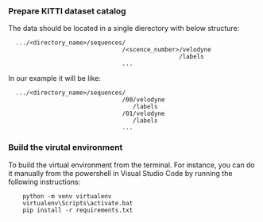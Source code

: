 


### Prepare KITTI dataset catalog

The data should be located in a single dierectory with below structure:
```
  .../<directory_name>/sequences/
                                /<scence_number>/velodyne
                                                /labels
                                ...
```

In our example it will be like:
```
  .../<directory_name>/sequences/
                                /00/velodyne
                                   /labels
                                /01/velodyne
                                   /labels
                                ...
```


### Build the virutal environment

To build the virtual environment from the terminal. For instance, you can do it manually from the powershell in Visual Studio Code by running the following instructions:

```
    python -m venv virtualenv
    virtualenv\Scripts\activate.bat
    pip install -r requirements.txt
```
